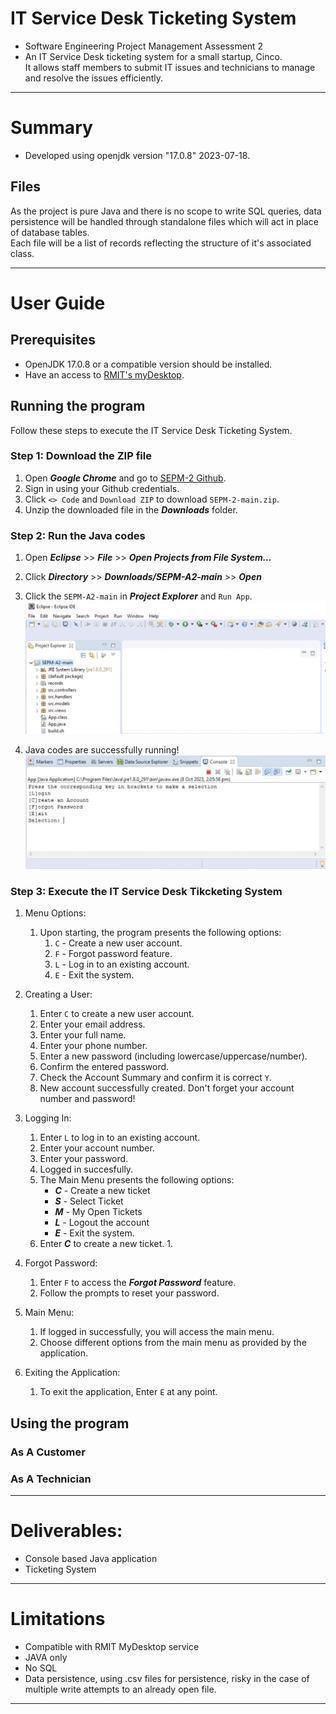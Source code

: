 # IT Service Desk Ticketing System
- Software Engineering Project Management Assessment 2
- An IT Service Desk ticketing system for a small startup, Cinco. 
<br/>It allows staff members to submit IT issues and technicians to manage and resolve the issues efficiently.


---
# Summary
- Developed using openjdk version "17.0.8" 2023-07-18.

## Files
As the project is pure Java and there is no scope to write SQL queries, data persistence will be handled through standalone files which will act in place of database tables.
<br/>Each file will be a list of records reflecting the structure of it's associated class.

---
# User Guide
## Prerequisites 
- OpenJDK 17.0.8 or a compatible version should be installed.
- Have an access to [RMIT's myDesktop](https://mydesktop.rmit.edu.au/).

## Running the program
Follow these steps to execute the IT Service Desk Ticketing System.

### Step 1: Download the ZIP file
1. Open ***Google Chrome*** and go to [SEPM-2 Github](https://github.com/RMITJake/SEPM-A2#compile-and-run-on-linux-using-the-build-script).
2. Sign in using your Github credentials.
3. Click `<> Code` and `Download ZIP` to download `SEPM-2-main.zip`.
4. Unzip the downloaded file in the ***Downloads*** folder. 

### Step 2: Run the Java codes
1. Open ***Eclipse*** >> ***File*** >> ***Open Projects from File System...***
2. Click ***Directory*** >> ***Downloads/SEPM-A2-main*** >> ***Open***
3. Click the `SEPM-A2-main` in ***Project Explorer*** and `Run App`.
<br/>![Screenshot1](https://github.com/RMITJake/SEPM-A2/blob/1a7c87126fa5b65ae0fc21d96013e39ac71f0d00/Screen%20Shot%2056.png) 

4. Java codes are successfully running!
<br/>![Screenshot1](https://github.com/RMITJake/SEPM-A2/blob/19046f501341baf7cbc340c663afd79487f6d12c/Screen%20Shot%2057.png) 

### Step 3: Execute the IT Service Desk Tikcketing System
1. Menu Options: 
    1. Upon starting, the program presents the following options:
        1. `C` - Create a new user account.
        2. `F` - Forgot password feature.
        3. `L` - Log in to an existing account.
        4. `E` - Exit the system.

2. Creating a User:
    1. Enter `C` to create a new user account.
    2. Enter your email address.
    3. Enter your full name.
    4. Enter your phone number.
    5. Enter a new password (including lowercase/uppercase/number).
    6. Confirm the entered password.
    7. Check the Account Summary and confirm it is correct `Y`.
    8. New account successfully created. Don't forget your account number and password!

3. Logging In:
    1. Enter `L` to log in to an existing account.
    2. Enter your account number.
    3. Enter your password.
    4. Logged in succesfully.
    5. The Main Menu presents the following options:
        - ***C*** - Create a new ticket
        - ***S*** - Select Ticket
        - ***M*** - My Open Tickets
        - ***L*** - Logout the account
        - ***E*** - Exit the system.
    6. Enter ***C*** to create a new ticket.
        1.


4. Forgot Password:
    1. Enter `F` to access the ***Forgot Password*** feature.
    2. Follow the prompts to reset your password.


5. Main Menu:
    1. If logged in successfully, you will access the main menu.
    2. Choose different options from the main menu as provided by the application.

6. Exiting the Application:
    1. To exit the application, Enter `E` at any point.


## Using the program
### As A Customer

### As A Technician
 
---
# Deliverables:
- Console based Java application
- Ticketing System
---
# Limitations
- Compatible with RMIT MyDesktop service
- JAVA only
- No SQL
- Data persistence, using .csv files for persistence, risky in the case of multiple write attempts to an already open file.
---
